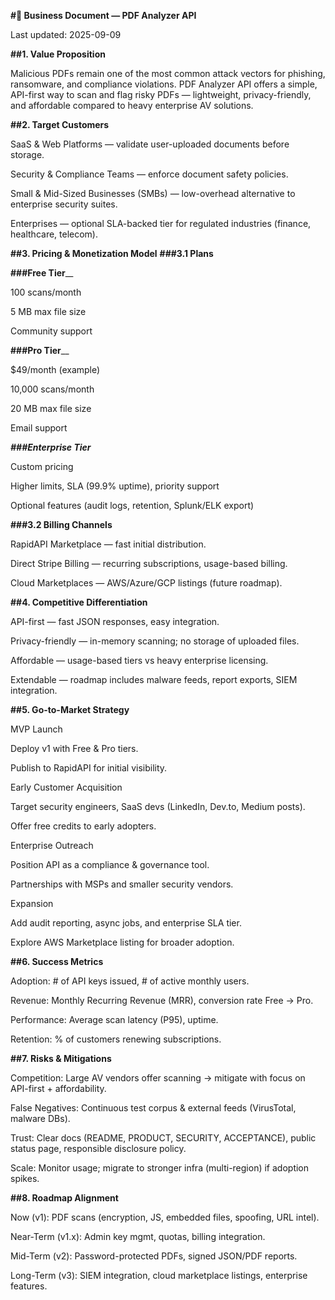 **#💼 Business Document — PDF Analyzer API**

Last updated: 2025-09-09

**##1. Value Proposition**

Malicious PDFs remain one of the most common attack vectors for phishing, ransomware, and compliance violations.
PDF Analyzer API offers a simple, API-first way to scan and flag risky PDFs — lightweight, privacy-friendly, and affordable compared to heavy enterprise AV solutions.

**##2. Target Customers**

SaaS & Web Platforms — validate user-uploaded documents before storage.

Security & Compliance Teams — enforce document safety policies.

Small & Mid-Sized Businesses (SMBs) — low-overhead alternative to enterprise security suites.

Enterprises — optional SLA-backed tier for regulated industries (finance, healthcare, telecom).

**##3. Pricing & Monetization Model**
**###3.1 Plans**

**###Free Tier**__

100 scans/month

5 MB max file size

Community support

**###Pro Tier**__

$49/month (example)

10,000 scans/month

20 MB max file size

Email support

_**###Enterprise Tier**_

Custom pricing

Higher limits, SLA (99.9% uptime), priority support

Optional features (audit logs, retention, Splunk/ELK export)

**###3.2 Billing Channels**

RapidAPI Marketplace — fast initial distribution.

Direct Stripe Billing — recurring subscriptions, usage-based billing.

Cloud Marketplaces — AWS/Azure/GCP listings (future roadmap).

**##4. Competitive Differentiation**

API-first — fast JSON responses, easy integration.

Privacy-friendly — in-memory scanning; no storage of uploaded files.

Affordable — usage-based tiers vs heavy enterprise licensing.

Extendable — roadmap includes malware feeds, report exports, SIEM integration.

**##5. Go-to-Market Strategy**

MVP Launch

Deploy v1 with Free & Pro tiers.

Publish to RapidAPI for initial visibility.

Early Customer Acquisition

Target security engineers, SaaS devs (LinkedIn, Dev.to, Medium posts).

Offer free credits to early adopters.

Enterprise Outreach

Position API as a compliance & governance tool.

Partnerships with MSPs and smaller security vendors.

Expansion

Add audit reporting, async jobs, and enterprise SLA tier.

Explore AWS Marketplace listing for broader adoption.

**##6. Success Metrics**

Adoption: # of API keys issued, # of active monthly users.

Revenue: Monthly Recurring Revenue (MRR), conversion rate Free → Pro.

Performance: Average scan latency (P95), uptime.

Retention: % of customers renewing subscriptions.

**##7. Risks & Mitigations**

Competition: Large AV vendors offer scanning → mitigate with focus on API-first + affordability.

False Negatives: Continuous test corpus & external feeds (VirusTotal, malware DBs).

Trust: Clear docs (README, PRODUCT, SECURITY, ACCEPTANCE), public status page, responsible disclosure policy.

Scale: Monitor usage; migrate to stronger infra (multi-region) if adoption spikes.

**##8. Roadmap Alignment**

Now (v1): PDF scans (encryption, JS, embedded files, spoofing, URL intel).

Near-Term (v1.x): Admin key mgmt, quotas, billing integration.

Mid-Term (v2): Password-protected PDFs, signed JSON/PDF reports.

Long-Term (v3): SIEM integration, cloud marketplace listings, enterprise features.
